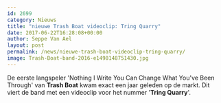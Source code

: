 ```yaml
---
id: 2699
category: Nieuws
title: "nieuwe Trash Boat videoclip: Tring Quarry"
date: 2017-06-22T16:28:08+00:00
author: Seppe Van Ael
layout: post
permalink: /news/nieuwe-trash-boat-videoclip-tring-quarry/
image: Trash-Boat-band-2016-e1498148751430.jpg
---
```

De eerste langspeler 'Nothing I Write You Can Change What You've Been Through' van **Trash Boat** kwam exact een jaar geleden op de markt. Dit viert de band met een videoclip voor het nummer '**Tring Quarry**'.

&nbsp;